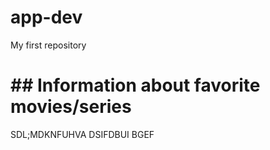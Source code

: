 # app-dev
My first repository

<h1>
## Information about favorite movies/series
</h1>

<p1>
SDL;MDKNFUHVA DSIFDBUI BGEF
</p1>

